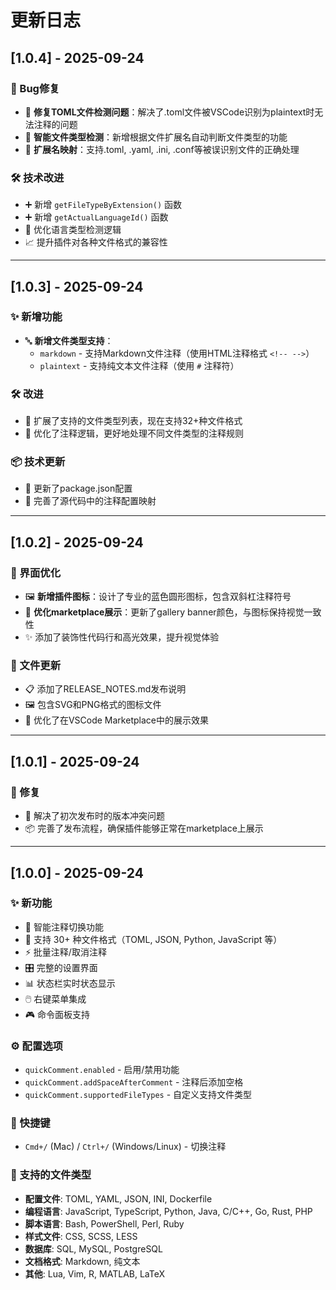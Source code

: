 # 更新日志

## [1.0.4] - 2025-09-24

### 🐛 Bug修复
- 🔧 **修复TOML文件检测问题**：解决了.toml文件被VSCode识别为plaintext时无法注释的问题
- 🎯 **智能文件类型检测**：新增根据文件扩展名自动判断文件类型的功能
- 📂 **扩展名映射**：支持.toml, .yaml, .ini, .conf等被误识别文件的正确处理

### 🛠 技术改进
- ➕ 新增 `getFileTypeByExtension()` 函数
- ➕ 新增 `getActualLanguageId()` 函数
- 🔄 优化语言类型检测逻辑
- 📈 提升插件对各种文件格式的兼容性

---

## [1.0.3] - 2025-09-24

### ✨ 新增功能
- 🔤 **新增文件类型支持**：
  - `markdown` - 支持Markdown文件注释（使用HTML注释格式 `<!-- -->`）
  - `plaintext` - 支持纯文本文件注释（使用 `#` 注释符）

### 🛠 改进
- 📝 扩展了支持的文件类型列表，现在支持32+种文件格式
- 🎯 优化了注释逻辑，更好地处理不同文件类型的注释规则

### 📦 技术更新
- 🔧 更新了package.json配置
- 📂 完善了源代码中的注释配置映射

---

## [1.0.2] - 2025-09-24

### 🎨 界面优化
- 🖼️ **新增插件图标**：设计了专业的蓝色圆形图标，包含双斜杠注释符号
- 🎨 **优化marketplace展示**：更新了gallery banner颜色，与图标保持视觉一致性
- ✨ 添加了装饰性代码行和高光效果，提升视觉体验

### 📁 文件更新
- 📋 添加了RELEASE_NOTES.md发布说明
- 🖼️ 包含SVG和PNG格式的图标文件
- 🎯 优化了在VSCode Marketplace中的展示效果

---

## [1.0.1] - 2025-09-24

### 🐛 修复
- 🔧 解决了初次发布时的版本冲突问题
- 📦 完善了发布流程，确保插件能够正常在marketplace上展示

---

## [1.0.0] - 2025-09-24

### ✨ 新功能
- 🎯 智能注释切换功能
- 📁 支持 30+ 种文件格式（TOML, JSON, Python, JavaScript 等）
- ⚡ 批量注释/取消注释
- 🎛️ 完整的设置界面
- 📊 状态栏实时状态显示
- 🖱️ 右键菜单集成
- 🎮 命令面板支持

### ⚙️ 配置选项
- `quickComment.enabled` - 启用/禁用功能
- `quickComment.addSpaceAfterComment` - 注释后添加空格
- `quickComment.supportedFileTypes` - 自定义支持文件类型

### 🎯 快捷键
- `Cmd+/` (Mac) / `Ctrl+/` (Windows/Linux) - 切换注释

### 📁 支持的文件类型
- **配置文件**: TOML, YAML, JSON, INI, Dockerfile
- **编程语言**: JavaScript, TypeScript, Python, Java, C/C++, Go, Rust, PHP
- **脚本语言**: Bash, PowerShell, Perl, Ruby
- **样式文件**: CSS, SCSS, LESS
- **数据库**: SQL, MySQL, PostgreSQL
- **文档格式**: Markdown, 纯文本
- **其他**: Lua, Vim, R, MATLAB, LaTeX